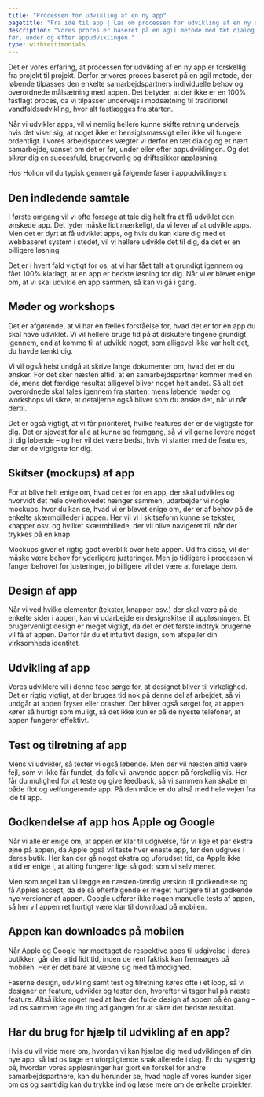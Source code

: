 ```yaml
---
title: "Processen for udvikling af en ny app"
pagetitle: "Fra idé til app | Læs om processen for udvikling af en ny app"
description: "Vores proces er baseret på en agil metode med tæt dialog og et nært samarbejde både
før, under og efter appudviklingen."
type: withtestimonials
---
```


Det er vores erfaring, at processen for udvikling af en ny app er forskellig fra projekt til projekt. Derfor er vores proces baseret på en agil metode, der løbende tilpasses den enkelte samarbejdspartners individuelle behov og overordnede målsætning med appen. Det betyder, at der ikke er en 100% fastlagt proces, da vi tilpasser undervejs i modsætning til traditionel vandfaldsudvikling, hvor alt fastlægges fra starten. 

Når vi udvikler apps, vil vi nemlig hellere kunne skifte retning undervejs, hvis det viser sig, at noget ikke er hensigtsmæssigt eller ikke vil fungere ordentligt. I vores arbejdsproces vægter vi derfor en tæt dialog og et nært samarbejde, uanset om det er før, under eller efter appudviklingen. Og det sikrer dig en succesfuld, brugervenlig og driftssikker appløsning. 

Hos Holion vil du typisk gennemgå følgende faser i appudviklingen: 

## Den indledende samtale
I første omgang vil vi ofte forsøge at tale dig helt fra at få udviklet den ønskede app. Det lyder måske lidt mærkeligt, da vi lever af at udvikle apps. Men det er dyrt at få udviklet apps, og hvis du kan klare dig med et webbaseret system i stedet, vil vi hellere udvikle det til dig, da det er en billigere løsning. 

Det er i hvert fald vigtigt for os, at vi har fået talt alt grundigt igennem og fået 100% klarlagt, at en app er bedste løsning for dig. Når vi er blevet enige om, at vi skal udvikle en app sammen, så kan vi gå i gang.

## Møder og workshops
Det er afgørende, at vi har en fælles forståelse for, hvad det er for en app du skal have udviklet. Vi vil hellere bruge tid på at diskutere tingene grundigt igennem, end at komme til at udvikle noget, som alligevel ikke var helt det, du havde tænkt dig. 

Vi vil også helst undgå at skrive lange dokumenter om, hvad det er du ønsker. For det sker næsten altid, at en samarbejdspartner kommer med en idé, mens det færdige resultat alligevel bliver noget helt andet. Så alt det overordnede skal tales igennem fra starten, mens løbende møder og workshops vil sikre, at detaljerne også bliver som du ønske det, når vi når dertil.

Det er også vigtigt, at vi får prioriteret, hvilke features der er de vigtigste for dig. Det er sjovest for alle at kunne se fremgang, så vi vil gerne levere noget til dig løbende – og her vil det være bedst, hvis vi starter med de features, der er de vigtigste for dig.

## Skitser (mockups) af app 
For at blive helt enige om, hvad det er for en app, der skal udvikles og hvorvidt det hele overhovedet hænger sammen, udarbejder vi nogle mockups, hvor du kan se, hvad vi er blevet enige om, der er af behov på de enkelte skærmbilleder i appen. Her vil vi i skitseform kunne se tekster, knapper osv. og hvilket skærmbillede, der vil blive navigeret til, når der trykkes på en knap. 

Mockups giver et rigtig godt overblik over hele appen. Ud fra disse, vil der måske være behov for yderligere justeringer. Men jo tidligere i processen vi fanger behovet for justeringer, jo billigere vil det være at foretage dem. 

## Design af app
Når vi ved hvilke elementer (tekster, knapper osv.) der skal være på de enkelte sider i appen, kan vi udarbejde en designskitse til appløsningen. Et brugervenligt design er meget vigtigt, da det er det første indtryk brugerne vil få af appen. Derfor får du et intuitivt design, som afspejler din virksomheds identitet.  

## Udvikling af app
Vores udviklere vil i denne fase sørge for, at designet bliver til virkelighed. Det er rigtig vigtigt, at der bruges tid nok på denne del af arbejdet, så vi undgår at appen fryser eller crasher. Der bliver også sørget for, at appen kører så hurtigt som muligt, så det ikke kun er på de nyeste telefoner, at appen fungerer effektivt.

## Test og tilretning af app
Mens vi udvikler, så tester vi også løbende. Men der vil næsten altid være fejl, som vi ikke får fundet, da folk vil anvende appen på forskellig vis. Her får du mulighed for at teste og give feedback, så vi sammen kan skabe en både flot og velfungerende app. På den måde er du altså med hele vejen fra idé til app. 

## Godkendelse af app hos Apple og Google
Når vi alle er enige om, at appen er klar til udgivelse, får vi lige et par ekstra øjne på appen, da Apple også vil teste hver eneste app, før den udgives i deres butik. Her kan der gå noget ekstra og uforudset tid, da Apple ikke altid er enige i, at alting fungerer lige så godt som vi selv mener. 

Men som regel kan vi lægge en næsten-færdig version til godkendelse og få Apples accept, da de så efterfølgende er meget hurtigere til at godkende nye versioner af appen. Google udfører ikke nogen manuelle tests af appen, så her vil appen ret hurtigt være klar til download på mobilen.

## Appen kan downloades på mobilen
Når Apple og Google har modtaget de respektive apps til udgivelse i deres butikker, går der altid lidt tid, inden de rent faktisk kan fremsøges på mobilen. Her er det bare at væbne sig med tålmodighed. 

Faserne design, udvikling samt test og tilretning køres ofte i et loop, så vi designer en feature, udvikler og tester den, hvorefter vi tager hul på næste feature. Altså ikke noget med at lave det fulde design af appen på én gang – lad os sammen tage én ting ad gangen for at sikre det bedste resultat. 

## Har du brug for hjælp til udvikling af en app?
Hvis du vil vide mere om, hvordan vi kan hjælpe dig med udviklingen af din nye app, så lad os tage en uforpligtende snak allerede i dag. Er du nysgerrig på, hvordan vores appløsninger har gjort en forskel for andre samarbejdspartnere, kan du herunder se, hvad nogle af vores kunder siger om os og samtidig kan du trykke ind og læse mere om de enkelte projekter.
